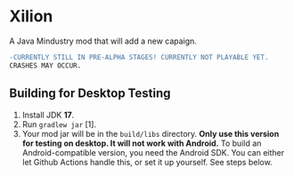# Xilion

A Java Mindustry mod that will add a new capaign.
```diff
-CURRENTLY STILL IN PRE-ALPHA STAGES! CURRENTLY NOT PLAYABLE YET. 
CRASHES MAY OCCUR.
```
## Building for Desktop Testing

1. Install JDK **17**.
2. Run `gradlew jar` [1].
3. Your mod jar will be in the `build/libs` directory. **Only use this version for testing on desktop. It will not work with Android.**
To build an Android-compatible version, you need the Android SDK. You can either let Github Actions handle this, or set it up yourself. See steps below.


